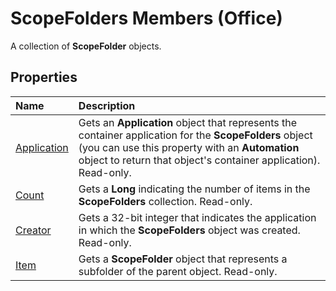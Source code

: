 
# ScopeFolders Members (Office)
A collection of  **ScopeFolder** objects.

## Properties



|**Name**|**Description**|
|:-----|:-----|
| [Application](7dc9464e-1572-5fdb-cde5-1ffc185917b9.md)|Gets an  **Application** object that represents the container application for the **ScopeFolders** object (you can use this property with an **Automation** object to return that object's container application). Read-only.|
| [Count](df040089-dac4-0cd5-eff0-0aa0f050decf.md)|Gets a  **Long** indicating the number of items in the **ScopeFolders** collection. Read-only.|
| [Creator](892e3619-b74e-8323-6ab2-8ac7cf4b3317.md)|Gets a 32-bit integer that indicates the application in which the  **ScopeFolders** object was created. Read-only.|
| [Item](9f165ff6-831b-d3bd-dadd-98cfc641ce87.md)|Gets a  **ScopeFolder** object that represents a subfolder of the parent object. Read-only.|
